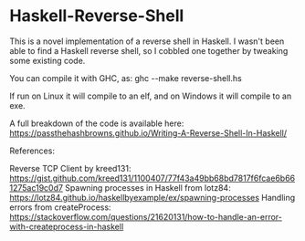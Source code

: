 # Haskell-Reverse-Shell

This is a novel implementation of a reverse shell in Haskell. I wasn't been able to find a Haskell reverse shell, so I cobbled one together by tweaking some existing code.

You can compile it with GHC, as: ghc --make reverse-shell.hs

If run on Linux it will compile to an elf, and on Windows it will compile to an exe.

A full breakdown of the code is available here: https://passthehashbrowns.github.io/Writing-A-Reverse-Shell-In-Haskell/

References:

Reverse TCP Client by kreed131: https://gist.github.com/kreed131/1100407/77f43a49bb68bd7817f6fcae6b661275ac19c0d7
Spawning processes in Haskell from lotz84: https://lotz84.github.io/haskellbyexample/ex/spawning-processes
Handling errors from createProcess: https://stackoverflow.com/questions/21620131/how-to-handle-an-error-with-createprocess-in-haskell
